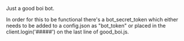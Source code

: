Just a good boi bot. 

In order for this to be functional there's a bot_secret_token which either needs to be added to a config.json as "bot_token" or placed in the client.login('#####') on the last line of good_boi.js.